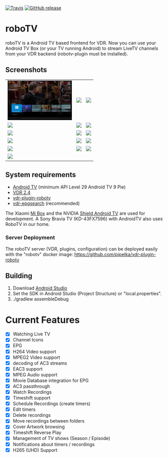 [![Travis](https://img.shields.io/travis/pipelka/roboTV.svg)](https://travis-ci.org/pipelka/roboTV)
[![GitHub release](https://img.shields.io/github/release/pipelka/roboTV.svg)](https://github.com/pipelka/roboTV/releases)

# roboTV

roboTV is a Android TV based frontend for VDR.
Now you can use your Android TV Box (or your TV running Android) to stream LiveTV channels from your VDR backend (robotv-plugin must be installed).

## Screenshots
|   |   |   |
|---|---|---|
|<img src="https://raw.githubusercontent.com/pipelka/roboTV/master/media/screenshots/2020/livetv-2020.jpg" width="200" />|<img src="https://raw.githubusercontent.com/pipelka/roboTV/master/media/screenshots/livetv-shortcuts.jpg" width="200" />|<img src="https://raw.githubusercontent.com/pipelka/roboTV/master/media/screenshots/livetv-timeshift.jpg" width="200" />
|<img src="https://raw.githubusercontent.com/pipelka/roboTV/master/media/screenshots/epg.jpg" width="200" />|<img src="https://raw.githubusercontent.com/pipelka/roboTV/master/media/screenshots/epg-genre.jpg" width="200" />|<img src="https://raw.githubusercontent.com/pipelka/roboTV/master/media/screenshots/multiaudio.jpg" width="200" />
|<img src="https://raw.githubusercontent.com/pipelka/roboTV/master/media/screenshots/homescreen.jpg" width="200" />|<img src="https://raw.githubusercontent.com/pipelka/roboTV/master/media/screenshots/movies-folders.jpg" width="200" />|<img src="https://raw.githubusercontent.com/pipelka/roboTV/master/media/screenshots/movies-all.jpg" width="200" />
|<img src="https://raw.githubusercontent.com/pipelka/roboTV/master/media/screenshots/movies-details.jpg" width="200" />|<img src="https://raw.githubusercontent.com/pipelka/roboTV/master/media/screenshots/movies-details2.jpg" width="200" />|<img src="https://raw.githubusercontent.com/pipelka/roboTV/master/media/screenshots/movies-playback.jpg" width="200" />
|<img src="https://raw.githubusercontent.com/pipelka/roboTV/master/media/screenshots/movies-series.jpg" width="200" />|<img src="https://raw.githubusercontent.com/pipelka/roboTV/master/media/screenshots/movies-series-detail.jpg" width="200" />|<img src="https://raw.githubusercontent.com/pipelka/roboTV/master/media/screenshots/movies-timers.jpg" width="200" />
|<img src="https://raw.githubusercontent.com/pipelka/roboTV/master/media/screenshots/setup.jpg" width="200" />| | |

## System requirements

* [Android TV](https://www.android.com/tv/) (minimum API Level 29 Android TV 9 Pie)
* [VDR 2.4](http://www.vdr-wiki.de/)
* [vdr-plugin-robotv](https://github.com/pipelka/vdr-plugin-robotv)
* [vdr-epgsearch](http://www.vdr-wiki.de/wiki/index.php/Epgsearch-plugin) (recommended)

The Xiaomi [Mi Box](https://www.mi.com/global/mibox) and the NVIDIA [Shield Android TV](https://shield.nvidia.com/android-tv) are used for development.
A Sony Bravia TV (KD-43FX7596) with AndroidTV also uses RoboTV in our home.

### Server Deployment

The roboTV server (VDR, plugins, configuration) can be deployed easily with the "robotv" docker image:
https://github.com/pipelka/vdr-plugin-robotv

## Building

1. Download [Android Studio](https://developer.android.com/studio/index.html)
2. Set the SDK in Android Studio (Project Structure) or "local.properties".
4. ./gradlew assembleDebug

# Current Features

- [x] Watching Live TV
- [x] Channel Icons
- [x] EPG
- [x] H264 Video support
- [x] MPEG2 Video support
- [x] decoding of AC3 streams
- [x] EAC3 support
- [x] MPEG Audio support
- [x] Movie Database integration for EPG
- [x] AC3 passthrough
- [x] Watch Recordings
- [x] Timeshift support
- [x] Schedule Recordings (create timers)
- [x] Edit timers
- [x] Delete recordings
- [x] Move recordings between folders
- [x] Cover Artwork browsing
- [x] Timeshift Reverse Play
- [x] Management of TV shows (Season / Episode)
- [x] Notifications about timers / recordings
- [x] H265 (UHD) Support
